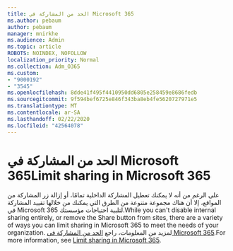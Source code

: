```yaml
---
title: الحد من المشاركة في Microsoft 365
ms.author: pebaum
author: pebaum
manager: mnirkhe
ms.audience: Admin
ms.topic: article
ROBOTS: NOINDEX, NOFOLLOW
localization_priority: Normal
ms.collection: Adm_O365
ms.custom:
- "9000192"
- "3545"
ms.openlocfilehash: 8dde41f495f4410950dd6805e258459e8686fedb
ms.sourcegitcommit: 9f594bef6725e846f343ba8eb4fe5620727971e5
ms.translationtype: MT
ms.contentlocale: ar-SA
ms.lasthandoff: 02/22/2020
ms.locfileid: "42564078"
---
```

# <a name="limit-sharing-in-microsoft-365"></a><span data-ttu-id="184c6-102">الحد من المشاركة في Microsoft 365</span><span class="sxs-lookup"><span data-stu-id="184c6-102">Limit sharing in Microsoft 365</span></span>

<span data-ttu-id="184c6-103">على الرغم من أنه لا يمكنك تعطيل المشاركة الداخلية تمامًا، أو إزالة زر المشاركة من المواقع، إلا أن هناك مجموعة متنوعة من الطرق التي يمكنك من خلالها تقييد المشاركة في Microsoft 365 لتلبية احتياجات مؤسستك.</span><span class="sxs-lookup"><span data-stu-id="184c6-103">While you can't disable internal sharing entirely, or remove the Share button from sites, there are a variety of ways you can limit sharing in Microsoft 365 to meet the needs of your organization.</span></span> <span data-ttu-id="184c6-104">لمزيد من المعلومات، راجع [الحد من المشاركة في Microsoft 365](https://docs.microsoft.com/Office365/Enterprise/microsoft-365-limit-sharing).</span><span class="sxs-lookup"><span data-stu-id="184c6-104">For more information, see [Limit sharing in Microsoft 365](https://docs.microsoft.com/Office365/Enterprise/microsoft-365-limit-sharing).</span></span>
